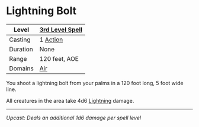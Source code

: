 # Lightning Bolt

| Level    | [3rd Level Spell](3rd%20Level%20Spells.md)        |
| -------- | --------------------------------------------------- |
| Casting  | 1 [Action](../../../../Game%20Procedures/Action.md) |
| Duration | None                                                |
| Range    | 120 feet, AOE                                       |
| Domains  | [Air](../../../Spell%20Domains/Air.md)              |

You shoot a lightning bolt from your palms in a 120 foot long, 5 foot wide line.

All creatures in the area take 4d6 [Lightning](../../../../Damage%20Types/Lightning.md) damage.

---
*Upcast: Deals an additional 1d6 damage per spell level*